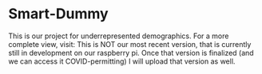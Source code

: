 # Smart-Dummy
This is our project for underrepresented demographics. For a more complete view, visit: 
This is NOT our most recent version, that is currently still in development on our raspberry pi. Once that version is finalized (and we can access it COVID-permitting) I will upload that version as well.
